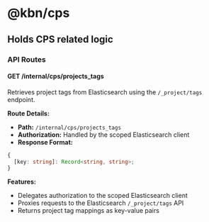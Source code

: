 # @kbn/cps

## Holds CPS related logic

### API Routes

#### GET /internal/cps/projects_tags

Retrieves project tags from Elasticsearch using the `/_project/tags` endpoint.

**Route Details:**
- **Path:** `/internal/cps/projects_tags`
- **Authorization:** Handled by the scoped Elasticsearch client
- **Response Format:**
```typescript
{
  [key: string]: Record<string, string>;
}
```

**Features:**
- Delegates authorization to the scoped Elasticsearch client
- Proxies requests to the Elasticsearch `/_project/tags` API
- Returns project tag mappings as key-value pairs